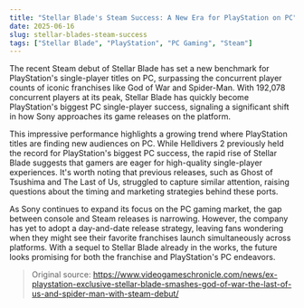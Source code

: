 ```yaml
---
title: "Stellar Blade's Steam Success: A New Era for PlayStation on PC"
date: 2025-06-16
slug: stellar-blades-steam-success
tags: ["Stellar Blade", "PlayStation", "PC Gaming", "Steam"]
---
```


The recent Steam debut of Stellar Blade has set a new benchmark for PlayStation's single-player titles on PC, surpassing the concurrent player counts of iconic franchises like God of War and Spider-Man. With 192,078 concurrent players at its peak, Stellar Blade has quickly become PlayStation's biggest PC single-player success, signaling a significant shift in how Sony approaches its game releases on the platform.

This impressive performance highlights a growing trend where PlayStation titles are finding new audiences on PC. While Helldivers 2 previously held the record for PlayStation's biggest PC success, the rapid rise of Stellar Blade suggests that gamers are eager for high-quality single-player experiences. It's worth noting that previous releases, such as Ghost of Tsushima and The Last of Us, struggled to capture similar attention, raising questions about the timing and marketing strategies behind these ports.

As Sony continues to expand its focus on the PC gaming market, the gap between console and Steam releases is narrowing. However, the company has yet to adopt a day-and-date release strategy, leaving fans wondering when they might see their favorite franchises launch simultaneously across platforms. With a sequel to Stellar Blade already in the works, the future looks promising for both the franchise and PlayStation's PC endeavors.

> Original source: https://www.videogameschronicle.com/news/ex-playstation-exclusive-stellar-blade-smashes-god-of-war-the-last-of-us-and-spider-man-with-steam-debut/